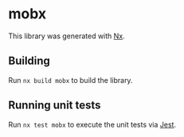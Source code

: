 # mobx

This library was generated with [Nx](https://nx.dev).

## Building

Run `nx build mobx` to build the library.

## Running unit tests

Run `nx test mobx` to execute the unit tests via [Jest](https://jestjs.io).
